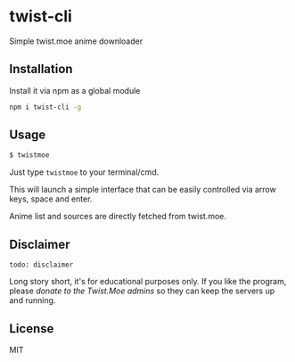 # twist-cli
Simple twist.moe anime downloader

## Installation

Install it via npm as a global module
```bash
npm i twist-cli -g
```

## Usage
```bash
$ twistmoe
```
Just type `twistmoe` to your terminal/cmd.

This will launch a simple interface that can be easily controlled via arrow keys, space and enter.

Anime list and sources are directly fetched from twist.moe.

## Disclaimer

`todo: disclaimer`

Long story short, it's for educational purposes only. If you like the program, please *donate to the Twist.Moe admins* so they can keep the servers up and running.

## License

MIT